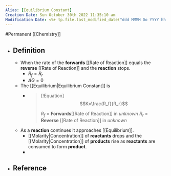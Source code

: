 ```yaml
---
Alias: [Equilibrium Constant]
Creation Date: Sun October 30th 2022 11:35:10 am 
Modification Date: <%+ tp.file.last_modified_date("ddd MMMM Do YYYY hh:mm:ss a") %>
---
```

#Permanent [[Chemistry]]

- ## Definition
	- When the rate of the **forwards** [[Rate of Reaction]] equals the **reverse** [[Rate of Reaction]] and the **reaction** stops.
		- $R_f=R_r$
		- $\Delta G=0$
	- The [[Equilibrium|Equilibrium Constant]] is
		- > [!Equation]
		  > $$K=\frac{R_f}{R_r}$$
		  > 
		  > $R_f$ = **Forwards**[[Rate of Reaction]] in *unknown*
		  > $R_r$ = **Reverse** [[Rate of Reaction]] in *unknown*
	- As a **reaction** continues it approaches [[Equilibrium]].
		- [[Molarity|Concentration]] of **reactants** drops and the [[Molarity|Concentration]] of **products** rise as **reactants** are consumed to form **product**.
		- 
- ## Reference